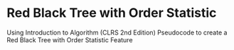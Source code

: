 # Red Black Tree with Order Statistic
Using Introduction to Algorithm (CLRS 2nd Edition) Pseudocode to create a Red Black Tree with Order Statistic Feature
